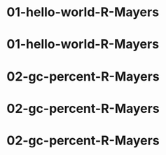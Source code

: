 # 01-hello-world-R-Mayers
# 01-hello-world-R-Mayers
# 02-gc-percent-R-Mayers
# 02-gc-percent-R-Mayers
# 02-gc-percent-R-Mayers
